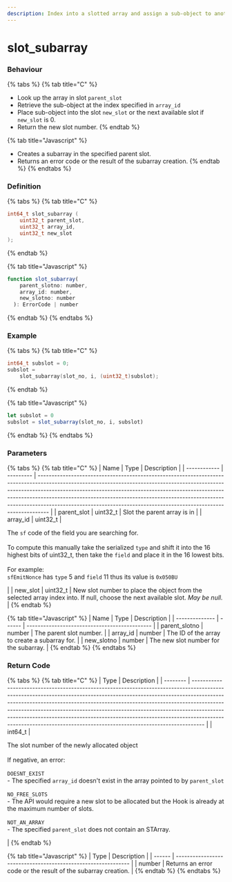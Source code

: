 ```yaml
---
description: Index into a slotted array and assign a sub-object to another slot
---
```


# slot\_subarray

### Behaviour

{% tabs %}
{% tab title="C" %}
* Look up the array in slot `parent_slot`
* Retrieve the sub-object at the index specified in `array_id`
* Place sub-object into the slot `new_slot` or the next available slot if `new_slot` is 0.
* Return the new slot number.
{% endtab %}

{% tab title="Javascript" %}
* Creates a subarray in the specified parent slot.
* Returns an error code or the result of the subarray creation.
{% endtab %}
{% endtabs %}

### Definition

{% tabs %}
{% tab title="C" %}
```c
int64_t slot_subarray (
    uint32_t parent_slot,
    uint32_t array_id,
    uint32_t new_slot
);
```
{% endtab %}

{% tab title="Javascript" %}
```javascript
function slot_subarray(
    parent_slotno: number,
    array_id: number,
    new_slotno: number
  ): ErrorCode | number
```
{% endtab %}
{% endtabs %}



### Example

{% tabs %}
{% tab title="C" %}
```c
int64_t subslot = 0;
subslot =
    slot_subarray(slot_no, i, (uint32_t)subslot);
```
{% endtab %}

{% tab title="Javascript" %}
```javascript
let subslot = 0
subslot = slot_subarray(slot_no, i, subslot)
```
{% endtab %}
{% endtabs %}



### Parameters

{% tabs %}
{% tab title="C" %}
| Name         | Type      | Description                                                                                                                                                                                                                                                                                                                                                                                                |
| ------------ | --------- | ---------------------------------------------------------------------------------------------------------------------------------------------------------------------------------------------------------------------------------------------------------------------------------------------------------------------------------------------------------------------------------------------------------- |
| parent\_slot | uint32\_t | Slot the parent array is in                                                                                                                                                                                                                                                                                                                                                                                |
| array\_id    | uint32\_t | <p>The <code>sf</code> code of the field you are searching for.<br><br>To compute this manually take the serialized <code>type</code> and shift it into the 16 highest bits of uint32_t, then take the <code>field</code> and place it in the 16 lowest bits.<br><br>For example:<br><code>sfEmitNonce</code> has <code>type</code> 5 and <code>field</code> 11 thus its value is <code>0x050BU</code></p> |
| new\_slot    | uint32\_t | New slot number to place the object from the selected array index into. If null, choose the next available slot. _May be null._                                                                                                                                                                                                                                                                            |
{% endtab %}

{% tab title="Javascript" %}
| Name           | Type   | Description                                   |
| -------------- | ------ | --------------------------------------------- |
| parent\_slotno | number | The parent slot number.                       |
| array\_id      | number | The ID of the array to create a subarray for. |
| new\_slotno    | number | The new slot number for the subarray.         |
{% endtab %}
{% endtabs %}



### Return Code

{% tabs %}
{% tab title="C" %}
| Type     | Description                                                                                                                                                                                                                                                                                                                                                                                                                                                                              |
| -------- | ---------------------------------------------------------------------------------------------------------------------------------------------------------------------------------------------------------------------------------------------------------------------------------------------------------------------------------------------------------------------------------------------------------------------------------------------------------------------------------------- |
| int64\_t | <p>The slot number of the newly allocated object<br><br>If negative, an error:<br><br><code>DOESNT_EXIST</code><br>- The specified <code>array_id</code> doesn't exist in the array pointed to by <code>parent_slot</code><br><br><code>NO_FREE_SLOTS</code><br>- The API would require a new slot to be allocated but the Hook is already at the maximum number of slots.<br><br><code>NOT_AN_ARRAY</code><br>- The specified <code>parent_slot</code> does not contain an STArray.</p> |
{% endtab %}

{% tab title="Javascript" %}
| Type   | Description                                                   |
| ------ | ------------------------------------------------------------- |
| number | Returns an error code or the result of the subarray creation. |
{% endtab %}
{% endtabs %}

